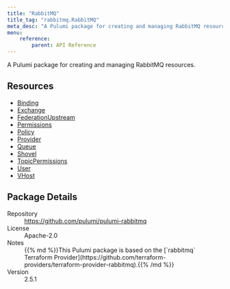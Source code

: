 ```yaml
---
title: "RabbitMQ"
title_tag: "rabbitmq.RabbitMQ"
meta_desc: "A Pulumi package for creating and managing RabbitMQ resources."
menu:
    reference:
        parent: API Reference
---
```


<!-- WARNING: this file was generated by Pulumi Docs Generator. -->
<!-- Do not edit by hand unless you're certain you know what you are doing! -->

A Pulumi package for creating and managing RabbitMQ resources.

<h2 id="resources">Resources</h2>
<ul class="api">
    <li><a href="binding" title="Binding"><span class="symbol resource"></span>Binding</a></li>
    <li><a href="exchange" title="Exchange"><span class="symbol resource"></span>Exchange</a></li>
    <li><a href="federationupstream" title="FederationUpstream"><span class="symbol resource"></span>FederationUpstream</a></li>
    <li><a href="permissions" title="Permissions"><span class="symbol resource"></span>Permissions</a></li>
    <li><a href="policy" title="Policy"><span class="symbol resource"></span>Policy</a></li>
    <li><a href="provider" title="Provider"><span class="symbol resource"></span>Provider</a></li>
    <li><a href="queue" title="Queue"><span class="symbol resource"></span>Queue</a></li>
    <li><a href="shovel" title="Shovel"><span class="symbol resource"></span>Shovel</a></li>
    <li><a href="topicpermissions" title="TopicPermissions"><span class="symbol resource"></span>TopicPermissions</a></li>
    <li><a href="user" title="User"><span class="symbol resource"></span>User</a></li>
    <li><a href="vhost" title="VHost"><span class="symbol resource"></span>VHost</a></li>
</ul>

<h2 id="package-details">Package Details</h2>
<dl class="package-details">
	<dt>Repository</dt>
	<dd><a href="https://github.com/pulumi/pulumi-rabbitmq">https://github.com/pulumi/pulumi-rabbitmq</a></dd>
	<dt>License</dt>
	<dd>Apache-2.0</dd>
	<dt>Notes</dt>
	<dd>{{% md %}}This Pulumi package is based on the [`rabbitmq` Terraform Provider](https://github.com/terraform-providers/terraform-provider-rabbitmq).{{% /md %}}</dd>
	<dt>Version</dt>
	<dd>2.5.1</dd>
</dl>

